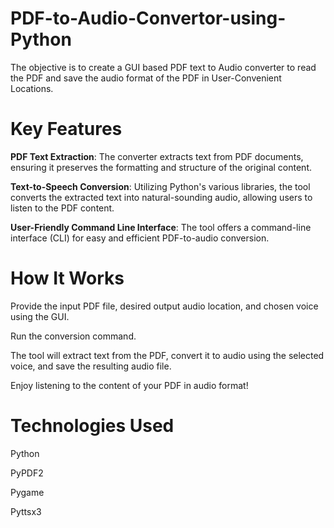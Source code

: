 # PDF-to-Audio-Convertor-using-Python

The objective is to create a GUI based PDF text to Audio converter to read the PDF and save the audio format of the PDF in User-Convenient Locations.

# Key Features
**PDF Text Extraction**: The converter extracts text from PDF documents, ensuring it preserves the formatting and structure of the original content.

**Text-to-Speech Conversion**: Utilizing Python's various libraries, the tool converts the extracted text into natural-sounding audio, allowing users to listen to the PDF content.

**User-Friendly Command Line Interface**: The tool offers a command-line interface (CLI) for easy and efficient PDF-to-audio conversion.

# How It Works
Provide the input PDF file, desired output audio location, and chosen voice using the GUI.

Run the conversion command.

The tool will extract text from the PDF, convert it to audio using the selected voice, and save the resulting audio file.

Enjoy listening to the content of your PDF in audio format!

# Technologies Used
Python

PyPDF2 

Pygame 

Pyttsx3
